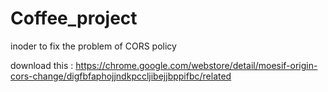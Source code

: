 # Coffee_project

inoder to fix the problem of CORS policy

download this :
https://chrome.google.com/webstore/detail/moesif-origin-cors-change/digfbfaphojjndkpccljibejjbppifbc/related
